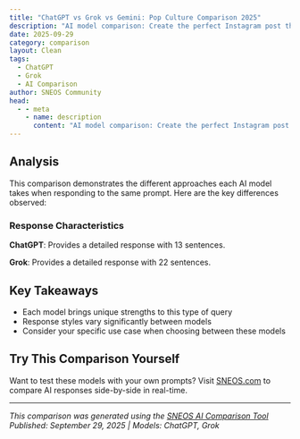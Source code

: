 ```yaml
---
title: "ChatGPT vs Grok vs Gemini: Pop Culture Comparison 2025"
description: "AI model comparison: Create the perfect Instagram post that would go viral in 2025 - include caption hashtags and visual ..."
date: 2025-09-29
category: comparison
layout: Clean
tags:
  - ChatGPT
  - Grok
  - AI Comparison
author: SNEOS Community
head:
  - - meta
    - name: description
      content: "AI model comparison: Create the perfect Instagram post that would go viral in 2025 - include caption hashtags and visual description..."
---
```


<ChatComparison
  title="ChatGPT vs Grok vs Gemini: Pop Culture Comparison 2025"
  prompt="Create the perfect Instagram post that would go viral in 2025 - include caption hashtags and visual description"
  :responses='{
    "ChatGPT": "{\n  \u0022id\u0022: \u0022chatcmpl-CL5ZEfaQNiVuNFPKaHGFIxyPOcfLZ\u0022,\n  \u0022object\u0022: \u0022chat.completion\u0022,\n  \u0022created\u0022: 1759142324,\n  \u0022model\u0022: \u0022gpt-4.1-mini-2025-04-14\u0022,\n  \u0022choices\u0022: [\n    {\n      \u0022index\u0022: 0,\n      \u0022message\u0022: {\n        \u0022role\u0022: \u0022assistant\u0022,\n        \u0022content\u0022: \u0022**Visual Description:**  \\nA stunning, high-resolution image set in a futuristic urban park at sunset, featuring a diverse group of people wearing smart eco-friendly fashion. They are interacting with holographic art installations and autonomously cleaning robots shaped like friendly animals. In the background, vertical gardens cover sleek skyscrapers, and solar drones gently hum as they recharge plants. The scene radiates harmony between technology, nature, and humanity, with glowing bioluminescent plants adding magical lighting. The central figure\u2014a young person smiling widely\u2014holds a transparent tablet displaying the message: \u201CTogether, We Thrive.\u201D\\n\\n---\\n\\n**Caption:**  \\n\uD83C\uDF0D\u2728 This is the future we\u2019ve dreamed of \u2014 where innovation meets compassion and technology heals our planet. Every small step toward sustainability creates a ripple of change that can reshape the world. Let\u2019s keep pushing boundaries, embracing diversity, and nurturing harmony between nature \u0026 tech. Because #TogetherWeThrive. \uD83D\uDC9A\uD83E\uDD16\uD83C\uDF3F\\n\\nWhat part of the future do you want to create? Drop your vision below! \uD83D\uDC47\uD83D\uDC47\\n\\n---\\n\\n**Hashtags:**  \\n#FutureIsNow #EcoTech #SustainableLiving #GreenRevolution #SmartCity #BiotechMagic #PlanetPositive #InnovationForGood #UrbanOasis #TechMeetsNature #ViralVision #TogetherWeThrive #NextGenCreators #HopeInAction\u0022,\n        \u0022refusal\u0022: null,\n        \u0022annotations\u0022: []\n      },\n      \u0022logprobs\u0022: null,\n      \u0022finish_reason\u0022: \u0022stop\u0022\n    }\n  ],\n  \u0022usage\u0022: {\n    \u0022prompt_tokens\u0022: 37,\n    \u0022completion_tokens\u0022: 274,\n    \u0022total_tokens\u0022: 311,\n    \u0022prompt_tokens_details\u0022: {\n      \u0022cached_tokens\u0022: 0,\n      \u0022audio_tokens\u0022: 0\n    },\n    \u0022completion_tokens_details\u0022: {\n      \u0022reasoning_tokens\u0022: 0,\n      \u0022audio_tokens\u0022: 0,\n      \u0022accepted_prediction_tokens\u0022: 0,\n      \u0022rejected_prediction_tokens\u0022: 0\n    }\n  },\n  \u0022service_tier\u0022: \u0022default\u0022,\n  \u0022system_fingerprint\u0022: \u0022fp_6d7dcc9a98\u0022\n}\n",
    "Grok": "{\u0022id\u0022:\u00222e22a2a0-0508-4736-b12a-9d040dfe352e_sidecar\u0022,\u0022object\u0022:\u0022chat.completion\u0022,\u0022created\u0022:1759142324,\u0022model\u0022:\u0022grok-3\u0022,\u0022choices\u0022:[{\u0022index\u0022:0,\u0022message\u0022:{\u0022role\u0022:\u0022assistant\u0022,\u0022content\u0022:\u0022**The Perfect Instagram Post for 2025**\\n\\n**Visual Description:**  \\nThe image is a breathtaking, futuristic cityscape at sunset, captured from a drone perspective. The sky is a gradient of neon pink and electric blue, with towering glass skyscrapers reflecting the vibrant colors. Hovering cars (a nod to 2025\u0027s predicted tech trends) zoom through the air, leaving trails of glowing light. In the foreground, a diverse group of friends in trendy, sustainable fashion (think iridescent jackets and smart-fabric sneakers) stand on a rooftop, laughing and holding reusable, holographic coffee cups. One of them is pointing at the sky where a digital billboard displays an inspiring message: \\\u0022Dream Bigger, 2025.\\\u0022 The image is polished with a slight cinematic filter, enhancing the surreal, utopian vibe, and has augmented reality (AR) interactivity\u2014tapping the photo reveals hidden animations like fireworks or a motivational quote.\\n\\n**Caption:**  \\n\\\u00222025 is the year to dream bigger, build stronger, and live brighter \u2728\uD83C\uDF06 Surrounded by my crew, watching the future unfold right before our eyes. What\u2019s your vision for this epic year? Drop it below! \uD83D\uDE80\uD83D\uDCAD #2025Vision #FutureIsNow #DreamBig #TechTomorrow #SustainableStyle #CityOfTomorrow #InspirationDaily #NextGenVibes\\\u0022\\n\\n**Hashtags:**  \\n#2025Goals #FutureTech #NeonDreams #SkylineMagic #EcoFashion #ARExperience #Viral2025 #InspireChange #TomorrowToday\\n\\n**Why This Could Go Viral in 2025:**  \\n1. **Visual Appeal:** The futuristic aesthetic taps into the fascination with technology and innovation expected to dominate 2025 culture. The vibrant colors and cinematic style are eye-catching, encouraging double-taps and shares.  \\n2. **Interactivity:** The AR feature adds a layer of engagement, making users spend more time on the post and share it with friends to experience the hidden animations.  \\n3. **Relevance:** The caption and hashtags align with trending topics like sustainability, tech advancements, and personal growth, resonating with a wide audience.  \\n4. **Community Engagement:** Asking followers to share their 2025 visions invites comments and conversations, boosting algorithmic reach.  \\n5. **Aspirational Tone:** The post inspires hope and excitement for the future, a powerful emotional trigger for shares and saves, especially in a world craving positivity.\\n\\nThis post combines stunning visuals, interactive elements, and a relatable, forward-thinking message\u2014key ingredients for virality in 2025\u0027s hyper-digital, socially conscious Instagram landscape.\u0022,\u0022tool_calls\u0022:null,\u0022refusal\u0022:null},\u0022logprobs\u0022:null,\u0022finish_reason\u0022:\u0022stop\u0022,\u0022stop_reason\u0022:null}],\u0022usage\u0022:{\u0022prompt_tokens\u0022:26,\u0022total_tokens\u0022:553,\u0022audio_prompt_tokens\u0022:0,\u0022completion_tokens\u0022:527,\u0022prompt_tokens_details\u0022:{\u0022text_tokens\u0022:26,\u0022audio_tokens\u0022:0,\u0022image_tokens\u0022:0,\u0022cached_tokens\u0022:0},\u0022completion_tokens_details\u0022:{\u0022reasoning_tokens\u0022:0,\u0022audio_tokens\u0022:0,\u0022accepted_prediction_tokens\u0022:0,\u0022rejected_prediction_tokens\u0022:0},\u0022num_sources_used\u0022:0}}"
  }'
  published-date="10:40"
/>

## Analysis

This comparison demonstrates the different approaches each AI model takes when responding to the same prompt. Here are the key differences observed:

### Response Characteristics

**ChatGPT**: Provides a detailed response with 13 sentences. 

**Grok**: Provides a detailed response with 22 sentences. 

## Key Takeaways

- Each model brings unique strengths to this type of query
- Response styles vary significantly between models
- Consider your specific use case when choosing between these models

## Try This Comparison Yourself

Want to test these models with your own prompts? Visit [SNEOS.com](https://sneos.com) to compare AI responses side-by-side in real-time.

---

*This comparison was generated using the [SNEOS AI Comparison Tool](https://sneos.com)*
*Published: September 29, 2025 | Models: ChatGPT, Grok*
